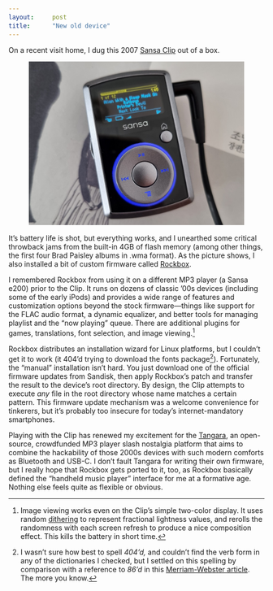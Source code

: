 ```yaml
---
layout:     post
title:      "New old device"
---
```


On a recent visit home, I dug this 2007
[Sansa Clip](https://en.wikipedia.org/wiki/SanDisk_portable_media_players#Sansa_Clip) 
out of a box.

<figure>
<img
  src="/assets/rockbox-sansa-clip.jpg"
  class="compact"
  alt="An image of an Obama-era Sansa clip (released in late 2007, probably manufactured later) running the Rockbox custom firmware"
/>
</figure>

It’s battery life is shot, but everything works, and I unearthed some critical
throwback jams from the built-in 4GB of flash memory (among other things, the
first four Brad Paisley albums in .wma format). As the picture shows, I also
installed a bit of custom firmware called [Rockbox](https://www.rockbox.org/).

<!--more-->

I remembered Rockbox from using it on a different MP3 player (a Sansa e200)
prior to the Clip. It runs on dozens of classic ’00s devices (including some of
the early iPods) and provides a wide range of features and customization options
beyond the stock firmware—things like support for the FLAC audio format, a
dynamic equalizer, and better tools for managing playlist and the “now playing”
queue. There are additional plugins for games, translations, font selection, and
image viewing.[^imageview]

[^imageview]: Image viewing works even on the Clip’s simple two-color display. It uses random [dithering](https://en.wikipedia.org/wiki/Dither) to represent fractional lightness values, and rerolls the randomness with each screen refresh to produce a nice composition effect. This kills the battery in short time.

Rockbox distributes an installation wizard for Linux platforms, but I couldn’t
get it to work (it 404’d trying to download the fonts package[^404]). Fortunately,
the “manual” installation isn’t hard. You just download one of the official
firmware updates from Sandisk, then apply Rockbox’s patch and transfer the
result to the device’s root directory. By design, the Clip attempts to execute
*any* file in the root directory whose name matches a certain pattern. This
firmware update mechanism was a welcome convenience for tinkerers, but it’s
probably too insecure for today’s internet-mandatory smartphones.

[^404]: I wasn’t sure how best to spell *404’d,* and couldn’t find the verb form in any of the dictionaries I checked, but I settled on this spelling by comparison with a reference to *86’d* in this [Merriam-Webster article](https://www.merriam-webster.com/wordplay/eighty-six-meaning-origin). The more you know.

Playing with the Clip has renewed my excitement for the
[Tangara](https://sr.ht/~jacqueline/tangara/), an open-source, crowdfunded MP3
player slash nostalgia platform that aims to combine the hackability of those
2000s devices with such modern comforts as Bluetooth and USB-C. I don’t fault
Tangara for writing their own firmware, but I really hope that Rockbox gets
ported to it, too, as Rockbox basically defined the “handheld music player”
interface for me at a formative age. Nothing else feels quite as flexible or
obvious.
